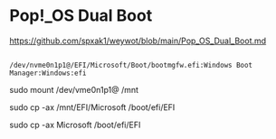 # Pop!_OS Dual Boot


https://github.com/spxak1/weywot/blob/main/Pop_OS_Dual_Boot.md


```

/dev/nvme0n1p1@/EFI/Microsoft/Boot/bootmgfw.efi:Windows Boot Manager:Windows:efi

```


sudo mount /dev/vme0n1p1@ /mnt



sudo cp -ax /mnt/EFI/Microsoft /boot/efi/EFI 

sudo cp -ax Microsoft /boot/efi/EFI